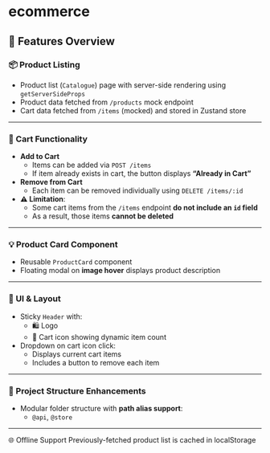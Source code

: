 # ecommerce

## 🧾 Features Overview

### 📦 Product Listing

- Product list (`Catalogue`) page with server-side rendering using `getServerSideProps`
- Product data fetched from `/products` mock endpoint
- Cart data fetched from `/items` (mocked) and stored in Zustand store

---

### 🛒 Cart Functionality

- **Add to Cart**
  - Items can be added via `POST /items`
  - If item already exists in cart, the button displays **“Already in Cart”**
- **Remove from Cart**
  - Each item can be removed individually using `DELETE /items/:id`
- **⚠️ Limitation**:
  - Some cart items from the `/items` endpoint **do not include an `id` field**
  - As a result, those items **cannot be deleted**

---

### 💡 Product Card Component

- Reusable `ProductCard` component
- Floating modal on **image hover** displays product description

---

### 🎨 UI & Layout

- Sticky `Header` with:
  - 🛍️ Logo
  - 🛒 Cart icon showing dynamic item count
- Dropdown on cart icon click:
  - Displays current cart items
  - Includes a button to remove each item

---

### 🧱 Project Structure Enhancements

- Modular folder structure with **path alias support**:
  - `@api`, `@store`

---

🌐 Offline Support
Previously-fetched product list is cached in localStorage
